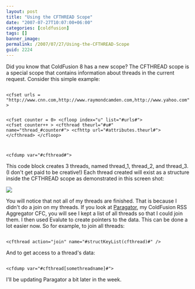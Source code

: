 ```yaml
---
layout: post
title: "Using the CFTHREAD Scope"
date: "2007-07-27T10:07:00+06:00"
categories: [coldfusion]
tags: []
banner_image: 
permalink: /2007/07/27/Using-the-CFTHREAD-Scope
guid: 2224
---
```


Did you know that ColdFusion 8 has a new scope? The CFTHREAD scope is a special scope that contains information about threads in the current request. Consider this simple example:

<code>
&lt;cfset urls = "http://www.cnn.com,http://www.raymondcamden.com,http://www.yahoo.com"&gt;

&lt;cfset counter = 0&gt;
&lt;cfloop index="u" list="#urls#"&gt;
	&lt;cfset counter++ &gt;
	&lt;cfthread theurl="#u#" name="thread_#counter#"&gt;
		&lt;cfhttp url="#attributes.theurl#"&gt;
	&lt;/cfthread&gt;
&lt;/cfloop&gt;

&lt;cfdump var="#cfthread#"&gt; 
</code>

This code block creates 3 threads, named thread_1, thread_2, and thread_3. (I don't get paid to be creative!) Each thread created will exist as a structure inside the CFTHREAD scope as demonstrated in this screen shot:


<img src="https://static.raymondcamden.com/images/cfjedi/cfthread.png">

You will notice that not all of my threads are finished. That is because I didn't do a join on my threads. If you look at <a href="http://paragator.riaforge.org">Paragator</a>, my ColdFusion RSS Aggregator CFC, you will see I kept a list of all threads so that I could join them. I then used Evalute to create pointers to the data. This can be done a lot easier now. So for example, to join all threads:

<code>
&lt;cfthread action="join" name="#structKeyList(cfthread)#" /&gt;
</code>

And to get access to a thread's data:

<code>
&lt;cfdump var="#cfthread[somethreadname]#"&gt;
</code>

I'll be updating Paragator a bit later in the week.